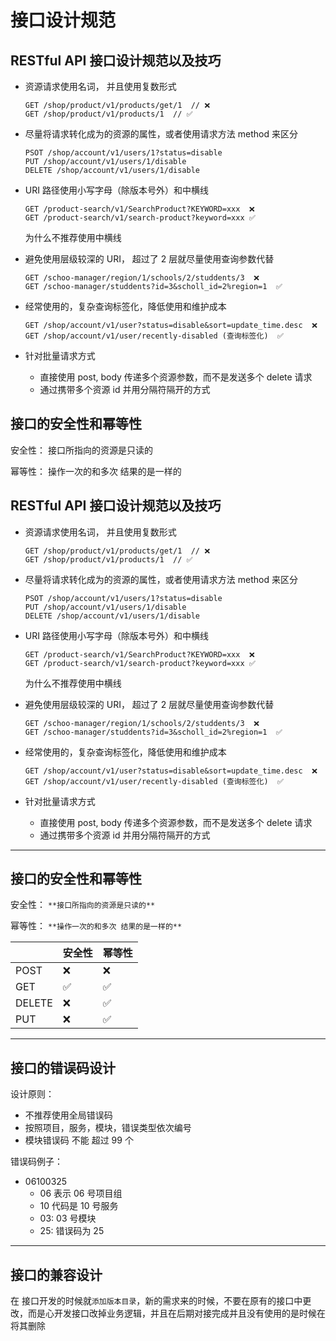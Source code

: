 # 接口设计规范

## **RESTful API 接口设计规范以及技巧**

- 资源请求使用名词， 并且使用复数形式

  ```
  GET /shop/product/v1/products/get/1  // ❌
  GET /shop/product/v1/products/1  // ✅
  ```

- 尽量将请求转化成为的资源的属性，或者使用请求方法 method 来区分

  ```
  PSOT /shop/account/v1/users/1?status=disable
  PUT /shop/account/v1/users/1/disable
  DELETE /shop/account/v1/users/1/disable
  ```

- URI 路径使用小写字母（除版本号外）和中横线

  ```
  GET /product-search/v1/SearchProduct?KEYWORD=xxx  ❌
  GET /product-search/v1/search-product?keyword=xxx ✅
  ```

  为什么不推荐使用中横线

- 避免使用层级较深的 URI， 超过了 2 层就尽量使用查询参数代替

  ```
  GET /schoo-manager/region/1/schools/2/studdents/3  ❌
  GET /schoo-manager/studdents?id=3&scholl_id=2%region=1  ✅
  ```

- 经常使用的，复杂查询标签化，降低使用和维护成本

  ```
  GET /shop/account/v1/user?status=disable&sort=update_time.desc  ❌
  GET /shop/account/v1/user/recently-disabled (查询标签化)  ✅
  ```

- 针对批量请求方式

  - 直接使用 post, body 传递多个资源参数，而不是发送多个 delete 请求
  - 通过携带多个资源 id 并用分隔符隔开的方式

## **接口的安全性和幂等性**

安全性： 接口所指向的资源是只读的

幂等性： 操作一次的和多次 结果的是一样的

## **RESTful API 接口设计规范以及技巧**

- 资源请求使用名词， 并且使用复数形式

  ```
  GET /shop/product/v1/products/get/1  // ❌
  GET /shop/product/v1/products/1  // ✅
  ```

- 尽量将请求转化成为的资源的属性，或者使用请求方法 method 来区分

  ```
  PSOT /shop/account/v1/users/1?status=disable
  PUT /shop/account/v1/users/1/disable
  DELETE /shop/account/v1/users/1/disable
  ```

- URI 路径使用小写字母（除版本号外）和中横线

  ```
  GET /product-search/v1/SearchProduct?KEYWORD=xxx  ❌
  GET /product-search/v1/search-product?keyword=xxx ✅
  ```

  为什么不推荐使用中横线

- 避免使用层级较深的 URI， 超过了 2 层就尽量使用查询参数代替

  ```
  GET /schoo-manager/region/1/schools/2/studdents/3  ❌
  GET /schoo-manager/studdents?id=3&scholl_id=2%region=1  ✅
  ```

- 经常使用的，复杂查询标签化，降低使用和维护成本

  ```
  GET /shop/account/v1/user?status=disable&sort=update_time.desc  ❌
  GET /shop/account/v1/user/recently-disabled (查询标签化)  ✅
  ```

- 针对批量请求方式

  - 直接使用 post, body 传递多个资源参数，而不是发送多个 delete 请求
  - 通过携带多个资源 id 并用分隔符隔开的方式

------

## **接口的安全性和幂等性**

安全性： `**接口所指向的资源是只读的**`

幂等性： `**操作一次的和多次 结果的是一样的**`

|        | 安全性 | 幂等性 |
| ------ | ------ | ------ |
| POST   | ❌      | ❌      |
| GET    | ✅      | ✅      |
| DELETE | ❌      | ✅      |
| PUT    | ❌      | ✅      |

------

## 接口的错误码设计

设计原则：

- 不推荐使用全局错误码
- 按照项目，服务，模块，错误类型依次编号
- 模块错误码 不能 超过 99 个

错误码例子：

- 06100325
  - 06 表示 06 号项目组
  - 10 代码是 10 号服务
  - 03: 03 号模块
  - 25: 错误码为 25

------

## 接口的兼容设计

在 接口开发的时候就`添加版本目录`，新的需求来的时候，不要在原有的接口中更改，而是心开发接口改掉业务逻辑，并且在后期对接完成并且没有使用的是时候在将其删除
